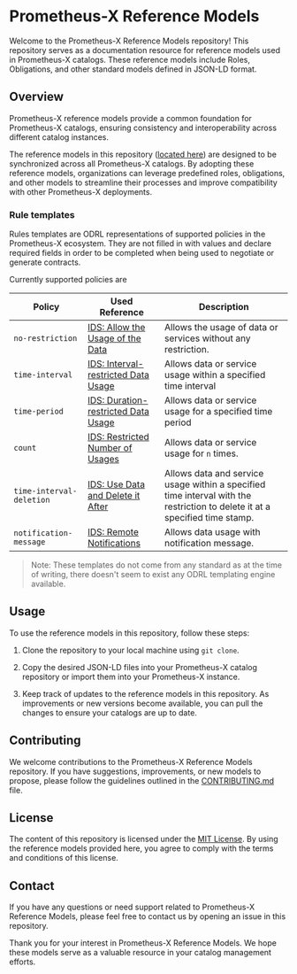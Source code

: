 # Prometheus-X Reference Models

Welcome to the Prometheus-X Reference Models repository! This repository serves as a documentation resource for reference models used in Prometheus-X catalogs. These reference models include Roles, Obligations, and other standard models defined in JSON-LD format.

## Overview

Prometheus-X reference models provide a common foundation for Prometheus-X catalogs, ensuring consistency and interoperability across different catalog instances.

The reference models in this repository ([located here](./src/references/)) are designed to be synchronized across all Prometheus-X catalogs. By adopting these reference models, organizations can leverage predefined roles, obligations, and other models to streamline their processes and improve compatibility with other Prometheus-X deployments.

### Rule templates

Rules templates are ODRL representations of supported policies in the Prometheus-X ecosystem. They are not filled in with values and declare required fields in order to be completed when being used to negotiate or generate contracts. 

Currently supported policies are

|Policy|Used Reference|Description|
| -- | -- | -- |
| `no-restriction` | [IDS: Allow the Usage of the Data](https://international-data-spaces-association.github.io/DataspaceConnector/Documentation/v5/UsageControl) | Allows the usage of data or services without any restriction.|
| `time-interval` | [IDS: Interval-restricted Data Usage](https://international-data-spaces-association.github.io/DataspaceConnector/Documentation/v5/UsageControl) | Allows data or service usage within a specified time interval |
| `time-period` | [IDS: Duration-restricted Data Usage](https://international-data-spaces-association.github.io/DataspaceConnector/Documentation/v5/UsageControl) | Allows data or service usage for a specified time period |
| `count` | [IDS: Restricted Number of Usages](https://international-data-spaces-association.github.io/DataspaceConnector/Documentation/v5/UsageControl) | Allows data or service usage for `n` times. |
| `time-interval-deletion` | [IDS: Use Data and Delete it After](https://international-data-spaces-association.github.io/DataspaceConnector/Documentation/v5/UsageControl) | Allows data and service usage within a specified time interval with the restriction to delete it at a specified time stamp. |
| `notification-message` | [IDS: Remote Notifications](https://international-data-spaces-association.github.io/DataspaceConnector/Documentation/v5/UsageControl) | Allows data usage with notification message.

> Note: These templates do not come from any standard as at the time of writing, there doesn't seem to exist any ODRL templating engine available.

## Usage

To use the reference models in this repository, follow these steps:

1. Clone the repository to your local machine using `git clone`.

2. Copy the desired JSON-LD files into your Prometheus-X catalog repository or import them into your Prometheus-X instance.

3. Keep track of updates to the reference models in this repository. As improvements or new versions become available, you can pull the changes to ensure your catalogs are up to date.

## Contributing

We welcome contributions to the Prometheus-X Reference Models repository. If you have suggestions, improvements, or new models to propose, please follow the guidelines outlined in the [CONTRIBUTING.md](CONTRIBUTING.md) file.

## License

The content of this repository is licensed under the [MIT License](LICENSE). By using the reference models provided here, you agree to comply with the terms and conditions of this license.

## Contact

If you have any questions or need support related to Prometheus-X Reference Models, please feel free to contact us by opening an issue in this repository.

Thank you for your interest in Prometheus-X Reference Models. We hope these models serve as a valuable resource in your catalog management efforts.
